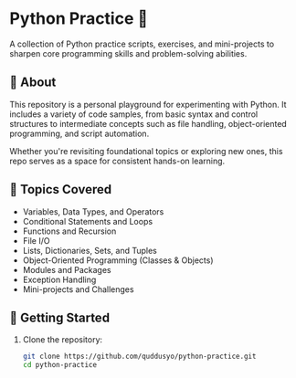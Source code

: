 # Python Practice 🐍

A collection of Python practice scripts, exercises, and mini-projects to sharpen core programming skills and problem-solving abilities.

## 📂 About

This repository is a personal playground for experimenting with Python. It includes a variety of code samples, from basic syntax and control structures to intermediate concepts such as file handling, object-oriented programming, and script automation.

Whether you're revisiting foundational topics or exploring new ones, this repo serves as a space for consistent hands-on learning.

## 🧠 Topics Covered

- Variables, Data Types, and Operators  
- Conditional Statements and Loops  
- Functions and Recursion  
- File I/O  
- Lists, Dictionaries, Sets, and Tuples  
- Object-Oriented Programming (Classes & Objects)  
- Modules and Packages  
- Exception Handling  
- Mini-projects and Challenges  

## 🚀 Getting Started

1. Clone the repository:

   ```bash
   git clone https://github.com/quddusyo/python-practice.git
   cd python-practice

